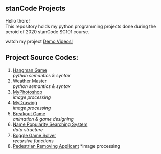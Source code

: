 ## stanCode Projects
Hello there!\
This repository holds my python programming projects done during the peroid of 2020 stanCode SC101 course.

watch my project [Demo Videos!](https://drive.google.com/drive/folders/1Gi3bn9qPW_gR0ISyGzVPLd5Bztdvd7rF?fbclid=IwAR36BW3v_bHn-Idsh-0_ROSWLwrXOzoervZId25OOzH2LX4b6FCGDfULdDg)

## Project Source Codes:
1. [Hangman Game](https://github.com/TaoKeChorng/sc-projects/blob/main/stanCode_Projects/hangman_game/hangman.py)\
  *python semantics & syntax*
2. [Weather Master](https://github.com/TaoKeChorng/sc-projects/blob/main/stanCode_Projects/weather_master/weather_master.py)\
  *python semantics & syntax*
3. [MyPhotoshop](https://github.com/TaoKeChorng/sc-projects/blob/main/stanCode_Projects/my_photoshop/best_photoshop_award.py)\
  *image processing*
4. [MyDrawing](https://github.com/TaoKeChorng/sc-projects/tree/main/stanCode_Projects/my_drawing)\
  *image processing*
5. [Breakout Game](https://github.com/TaoKeChorng/sc-projects/blob/main/stanCode_Projects/break_out_game/breakout.py)\
  *animation & game designing*
6. [Name Popularity Searching System](https://github.com/TaoKeChorng/sc-projects/blob/main/stanCode_Projects/name_searching_system/babygraphics.py)\
  *data structure*
7. [Boggle Game Solver](https://github.com/TaoKeChorng/sc-projects/blob/main/stanCode_Projects/boggle_game_solver/boggle.py)\
  *recursive functions*
8. [Pedestrian Removing Applicant]()
  *image processing
